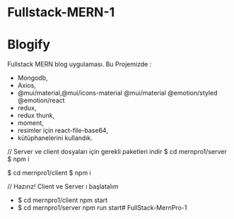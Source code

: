 # Fullstack-MERN-1

# Blogify

Fullstack MERN blog uygulaması.
Bu Projemizde :
- Mongodb,
- Axios,
- @mui/material,@mui/icons-material @mui/material @emotion/styled @emotion/react
- redux,
- redux thunk,
- moment,
- resimler için react-file-base64,
- kütüphanelerini kullandık.

// Server ve client dosyaları için gerekli paketleri indir
$ cd mernpro1/server
$ npm i

$ cd mernpro1/client
$ npm i

// Hazırız!  Client ve Server ı başlatalım
- $ cd mernpro1/client npm start 
- $ cd mernpro1/server npm run start# FullStack-MernPro-1
